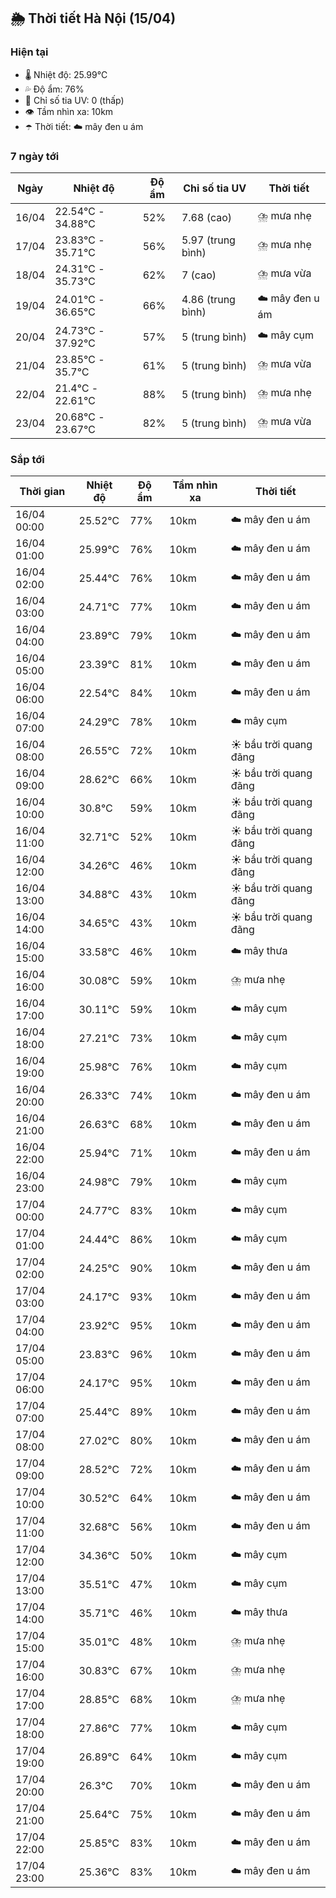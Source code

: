 ## 🌦️ Thời tiết Hà Nội (15/04)

### Hiện tại

- 🌡️ Nhiệt độ: 25.99℃
- 💦 Độ ẩm: 76%
- 🌟 Chỉ số tia UV: 0 (thấp)
- 👁️ Tầm nhìn xa: 10km
- ☂️ Thời tiết: ☁️ mây đen u ám

### 7 ngày tới

| Ngày | Nhiệt độ | Độ ẩm | Chỉ số tia UV | Thời tiết |
| --- | --- | --- | --- | --- |
| 16/04 | 22.54℃ - 34.88℃ | 52% | 7.68 (cao) | ⛈️ mưa nhẹ |
| 17/04 | 23.83℃ - 35.71℃ | 56% | 5.97 (trung bình) | ⛈️ mưa nhẹ |
| 18/04 | 24.31℃ - 35.73℃ | 62% | 7 (cao) | ⛈️ mưa vừa |
| 19/04 | 24.01℃ - 36.65℃ | 66% | 4.86 (trung bình) | ☁️ mây đen u ám |
| 20/04 | 24.73℃ - 37.92℃ | 57% | 5 (trung bình) | ☁️ mây cụm |
| 21/04 | 23.85℃ - 35.7℃ | 61% | 5 (trung bình) | ⛈️ mưa vừa |
| 22/04 | 21.4℃ - 22.61℃ | 88% | 5 (trung bình) | ⛈️ mưa nhẹ |
| 23/04 | 20.68℃ - 23.67℃ | 82% | 5 (trung bình) | ⛈️ mưa vừa |

### Sắp tới

| Thời gian | Nhiệt độ | Độ ẩm | Tầm nhìn xa | Thời tiết |
| --- | --- | --- | --- | --- |
| 16/04 00:00 | 25.52℃ | 77% | 10km | ☁️ mây đen u ám |
| 16/04 01:00 | 25.99℃ | 76% | 10km | ☁️ mây đen u ám |
| 16/04 02:00 | 25.44℃ | 76% | 10km | ☁️ mây đen u ám |
| 16/04 03:00 | 24.71℃ | 77% | 10km | ☁️ mây đen u ám |
| 16/04 04:00 | 23.89℃ | 79% | 10km | ☁️ mây đen u ám |
| 16/04 05:00 | 23.39℃ | 81% | 10km | ☁️ mây đen u ám |
| 16/04 06:00 | 22.54℃ | 84% | 10km | ☁️ mây đen u ám |
| 16/04 07:00 | 24.29℃ | 78% | 10km | ☁️ mây cụm |
| 16/04 08:00 | 26.55℃ | 72% | 10km | ☀️ bầu trời quang đãng |
| 16/04 09:00 | 28.62℃ | 66% | 10km | ☀️ bầu trời quang đãng |
| 16/04 10:00 | 30.8℃ | 59% | 10km | ☀️ bầu trời quang đãng |
| 16/04 11:00 | 32.71℃ | 52% | 10km | ☀️ bầu trời quang đãng |
| 16/04 12:00 | 34.26℃ | 46% | 10km | ☀️ bầu trời quang đãng |
| 16/04 13:00 | 34.88℃ | 43% | 10km | ☀️ bầu trời quang đãng |
| 16/04 14:00 | 34.65℃ | 43% | 10km | ☀️ bầu trời quang đãng |
| 16/04 15:00 | 33.58℃ | 46% | 10km | ☁️ mây thưa |
| 16/04 16:00 | 30.08℃ | 59% | 10km | ⛈️ mưa nhẹ |
| 16/04 17:00 | 30.11℃ | 59% | 10km | ☁️ mây cụm |
| 16/04 18:00 | 27.21℃ | 73% | 10km | ☁️ mây cụm |
| 16/04 19:00 | 25.98℃ | 76% | 10km | ☁️ mây cụm |
| 16/04 20:00 | 26.33℃ | 74% | 10km | ☁️ mây đen u ám |
| 16/04 21:00 | 26.63℃ | 68% | 10km | ☁️ mây đen u ám |
| 16/04 22:00 | 25.94℃ | 71% | 10km | ☁️ mây đen u ám |
| 16/04 23:00 | 24.98℃ | 79% | 10km | ☁️ mây cụm |
| 17/04 00:00 | 24.77℃ | 83% | 10km | ☁️ mây cụm |
| 17/04 01:00 | 24.44℃ | 86% | 10km | ☁️ mây cụm |
| 17/04 02:00 | 24.25℃ | 90% | 10km | ☁️ mây đen u ám |
| 17/04 03:00 | 24.17℃ | 93% | 10km | ☁️ mây đen u ám |
| 17/04 04:00 | 23.92℃ | 95% | 10km | ☁️ mây đen u ám |
| 17/04 05:00 | 23.83℃ | 96% | 10km | ☁️ mây đen u ám |
| 17/04 06:00 | 24.17℃ | 95% | 10km | ☁️ mây đen u ám |
| 17/04 07:00 | 25.44℃ | 89% | 10km | ☁️ mây đen u ám |
| 17/04 08:00 | 27.02℃ | 80% | 10km | ☁️ mây đen u ám |
| 17/04 09:00 | 28.52℃ | 72% | 10km | ☁️ mây đen u ám |
| 17/04 10:00 | 30.52℃ | 64% | 10km | ☁️ mây đen u ám |
| 17/04 11:00 | 32.68℃ | 56% | 10km | ☁️ mây đen u ám |
| 17/04 12:00 | 34.36℃ | 50% | 10km | ☁️ mây cụm |
| 17/04 13:00 | 35.51℃ | 47% | 10km | ☁️ mây cụm |
| 17/04 14:00 | 35.71℃ | 46% | 10km | ☁️ mây thưa |
| 17/04 15:00 | 35.01℃ | 48% | 10km | ⛈️ mưa nhẹ |
| 17/04 16:00 | 30.83℃ | 67% | 10km | ⛈️ mưa nhẹ |
| 17/04 17:00 | 28.85℃ | 68% | 10km | ⛈️ mưa nhẹ |
| 17/04 18:00 | 27.86℃ | 77% | 10km | ☁️ mây cụm |
| 17/04 19:00 | 26.89℃ | 64% | 10km | ☁️ mây cụm |
| 17/04 20:00 | 26.3℃ | 70% | 10km | ☁️ mây đen u ám |
| 17/04 21:00 | 25.64℃ | 75% | 10km | ☁️ mây đen u ám |
| 17/04 22:00 | 25.85℃ | 83% | 10km | ☁️ mây đen u ám |
| 17/04 23:00 | 25.36℃ | 83% | 10km | ☁️ mây đen u ám |
